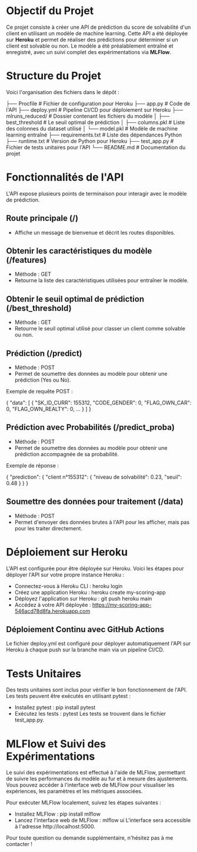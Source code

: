 # Objectif du Projet

Ce projet consiste à créer une API de prédiction du score de solvabilité d'un client en utilisant un modèle de machine learning. Cette API a été déployée sur **Heroku** et permet de réaliser des prédictions pour déterminer si un client est solvable ou non. Le modèle a été préalablement entraîné et enregistré, avec un suivi complet des expérimentations via **MLFlow**.


# Structure du Projet

Voici l'organisation des fichiers dans le dépôt :

├── Procfile # Fichier de configuration pour Heroku
├── app.py # Code de l'API
├── deploy.yml # Pipeline CI/CD pour déploiement sur Heroku
├── mlruns_reduced/ # Dossier contenant les fichiers du modèle
│ ├── best_threshold # Le seuil optimal de prédiction
│ ├── columns.pkl # Liste des colonnes du dataset utilisé
│ └── model.pkl # Modèle de machine learning entraîné
├── requirements.txt # Liste des dépendances Python
├── runtime.txt # Version de Python pour Heroku
├── test_app.py # Fichier de tests unitaires pour l'API
└── README.md # Documentation du projet

# Fonctionnalités de l'API

L'API expose plusieurs points de terminaison pour interagir avec le modèle de prédiction.

## Route principale (/)
- Affiche un message de bienvenue et décrit les routes disponibles.

## Obtenir les caractéristiques du modèle (/features)
- Méthode : GET
- Retourne la liste des caractéristiques utilisées pour entraîner le modèle.

## Obtenir le seuil optimal de prédiction (/best_threshold)
- Méthode : GET
- Retourne le seuil optimal utilisé pour classer un client comme solvable ou non.

## Prédiction (/predict)
- Méthode : POST
- Permet de soumettre des données au modèle pour obtenir une prédiction (Yes ou No).

Exemple de requête POST :

{
  "data": [
    {
      "SK_ID_CURR": 155312,
      "CODE_GENDER": 0,
      "FLAG_OWN_CAR": 0,
      "FLAG_OWN_REALTY": 0,
      ...
    }
  ]
}

## Prédiction avec Probabilités (/predict_proba)
- Méthode : POST
- Permet de soumettre des données au modèle pour obtenir une prédiction accompagnée de sa probabilité.

Exemple de réponse :

{
  "prediction": {
    "client n°155312": {
      "niveau de solvabilité": 0.23,
      "seuil": 0.48
    }
  }
}

## Soumettre des données pour traitement (/data)
- Méthode : POST
- Permet d'envoyer des données brutes à l'API pour les afficher, mais pas pour les traiter directement.

# Déploiement sur Heroku

L'API est configurée pour être déployée sur Heroku. Voici les étapes pour déployer l'API sur votre propre instance Heroku : 
- Connectez-vous à Heroku CLI : heroku login
- Créez une application Heroku : heroku create my-scoring-app
- Déployez l'application sur Heroku : git push heroku main
- Accédez à votre API déployée : https://my-scoring-app-546acd78d8fa.herokuapp.com

## Déploiement Continu avec GitHub Actions

Le fichier deploy.yml est configuré pour déployer automatiquement l'API sur Heroku à chaque push sur la branche main via un pipeline CI/CD.

# Tests Unitaires

Des tests unitaires sont inclus pour vérifier le bon fonctionnement de l'API. Les tests peuvent être exécutés en utilisant pytest :
- Installez pytest : pip install pytest
- Exécutez les tests : pytest
Les tests se trouvent dans le fichier test_app.py.

# MLFlow et Suivi des Expérimentations

Le suivi des expérimentations est effectué à l'aide de MLFlow, permettant de suivre les performances du modèle au fur et à mesure des ajustements. Vous pouvez accéder à l'interface web de MLFlow pour visualiser les expériences, les paramètres et les métriques associées.

Pour exécuter MLFlow localement, suivez les étapes suivantes :
- Installez MLFlow : pip install mlflow
- Lancez l'interface web de MLFlow : mlflow ui
L'interface sera accessible à l'adresse http://localhost:5000.

Pour toute question ou demande supplémentaire, n'hésitez pas à me contacter !